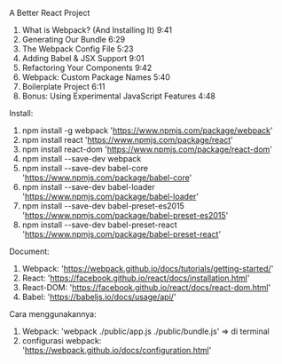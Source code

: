  A Better React Project

1. What is Webpack? (And Installing It) 9:41
2. Generating Our Bundle 6:29
3. The Webpack Config File 5:23
4. Adding Babel & JSX Support 9:01
5. Refactoring Your Components 9:42
6. Webpack: Custom Package Names 5:40
7. Boilerplate Project 6:11
8. Bonus: Using Experimental JavaScript Features 4:48


Install:

1. npm install -g webpack 'https://www.npmjs.com/package/webpack'
2. npm install react 'https://www.npmjs.com/package/react'
3. npm install react-dom 'https://www.npmjs.com/package/react-dom'
4. npm install --save-dev webpack
5. npm install --save-dev babel-core 'https://www.npmjs.com/package/babel-core'
6. npm install --save-dev babel-loader 'https://www.npmjs.com/package/babel-loader'
7. npm install --save-dev babel-preset-es2015 'https://www.npmjs.com/package/babel-preset-es2015'
8. npm install --save-dev babel-preset-react 'https://www.npmjs.com/package/babel-preset-react'


Document:

1. Webpack: 'https://webpack.github.io/docs/tutorials/getting-started/'
2. React: 'https://facebook.github.io/react/docs/installation.html'
3. React-DOM: 'https://facebook.github.io/react/docs/react-dom.html'
4. Babel: 'https://babeljs.io/docs/usage/api/'

Cara menggunakannya:

1. Webpack: 'webpack ./public/app.js ./public/bundle.js' => di terminal
2. configurasi webpack: 'https://webpack.github.io/docs/configuration.html'